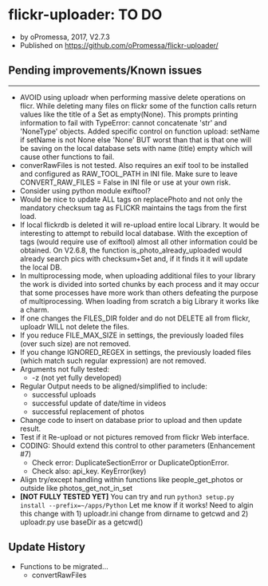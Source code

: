 # flickr-uploader: TO DO 
* by oPromessa, 2017, V2.7.3
* Published on https://github.com/oPromessa/flickr-uploader/

## Pending improvements/Known issues
------------------------------------
* AVOID using uploadr when performing massive delete operations on flicr.
  While deleting many files on flickr some of the function calls return
  values like the title of a Set as empty(None). This prompts printing
  information to fail with TypeError: cannot concatenate 'str' and
  'NoneType' objects. Added specific control on function upload:
  setName if setName is not None else 'None'
  BUT worst than that is that one will be saving on the local database
  sets with name (title) empty which will cause other functions to fail.
* converRawFiles is not tested. Also requires an exif tool to be installed
  and configured as RAW_TOOL_PATH in INI file. Make sure to leave
  CONVERT_RAW_FILES = False in INI file or use at your own risk.
* Consider using python module exiftool?
* Would be nice to update ALL tags on replacePhoto and not only the
  mandatory checksum tag as FLICKR maintains the tags from the first load.
* If local flickrdb is deleted it will re-upload entire local Library.
  It would be interesting to attempt to rebuild local database. With the
  exception of tags (would require use of exiftool) almost all other
  information could be obtained. On V2.6.8, the function
  is_photo_already_uploaded would already search pics with checksum+Set
  and, if it finds it it will update the local DB.
* In multiprocessing mode, when uploading additional files to your library
  the work is divided into sorted chunks by each process and it may occur
  that some processes have more work than others defeating the purpose
  of multiprocessing. When loading from scratch a big Library it works
  like a charm.
* If one changes the FILES_DIR folder and do not DELETE all from flickr,
  uploadr WILL not delete the files.
* If you reduce FILE_MAX_SIZE in settings, the previously loaded files
  (over such size) are not removed.
* If you change IGNORED_REGEX in settings, the previously loaded files
  (which match such regular expression) are not removed.
* Arguments not fully tested:
   * -z (not yet fully developed)
* Regular Output needs to be aligned/simplified to include:
   * successful uploads
   * successful update of date/time in videos
   * successful replacement of photos
* Change code to insert on database prior to upload and then update result.
* Test if it Re-upload or not pictures removed from flickr Web interface.
* CODING: Should extend this control to other parameters (Enhancement #7)
   * Check error:  DuplicateSectionError or DuplicateOptionError.
   * Check also: api_key. KeyError(key)
* Align try/except handling within functions like people_get_photos or outside
  like photos_get_not_in_set
* **[NOT FULLY TESTED YET]** You can try and run
  `python3 setup.py install --prefix=~/apps/Python` Let me know if it works!
  Need to algin this change with 1) uploadr.ini change from dirname to getcwd
  and 2) uploadr.py use baseDir as a getcwd()
  
## Update History
* Functions to be migrated...
   * convertRawFiles